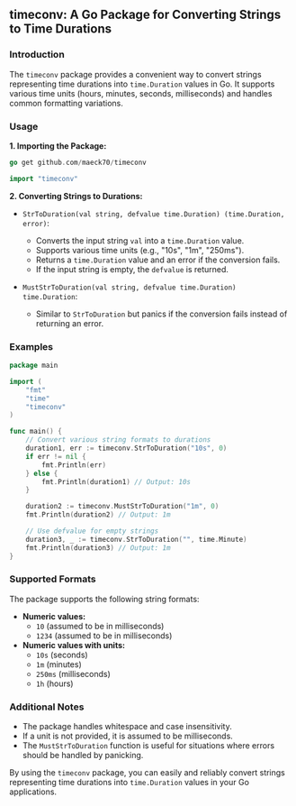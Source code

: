 ## timeconv: A Go Package for Converting Strings to Time Durations

### Introduction

The `timeconv` package provides a convenient way to convert strings representing time durations into `time.Duration` values in Go. It supports various time units (hours, minutes, seconds, milliseconds) and handles common formatting variations.

### Usage

**1. Importing the Package:**

```go
go get github.com/maeck70/timeconv

import "timeconv"
```

**2. Converting Strings to Durations:**

* `StrToDuration(val string, defvalue time.Duration) (time.Duration, error)`:
  - Converts the input string `val` into a `time.Duration` value.
  - Supports various time units (e.g., "10s", "1m", "250ms").
  - Returns a `time.Duration` value and an error if the conversion fails.
  - If the input string is empty, the `defvalue` is returned.

* `MustStrToDuration(val string, defvalue time.Duration) time.Duration`:
  - Similar to `StrToDuration` but panics if the conversion fails instead of returning an error.

### Examples

```go
package main

import (
    "fmt"
    "time"
    "timeconv"
)

func main() {
    // Convert various string formats to durations
    duration1, err := timeconv.StrToDuration("10s", 0)
    if err != nil {
        fmt.Println(err)
    } else {
        fmt.Println(duration1) // Output: 10s
    }

    duration2 := timeconv.MustStrToDuration("1m", 0)
    fmt.Println(duration2) // Output: 1m

    // Use defvalue for empty strings
    duration3, _ := timeconv.StrToDuration("", time.Minute)
    fmt.Println(duration3) // Output: 1m
}
```

### Supported Formats

The package supports the following string formats:

- **Numeric values:**
  - `10` (assumed to be in milliseconds)
  - `1234` (assumed to be in milliseconds)
- **Numeric values with units:**
  - `10s` (seconds)
  - `1m` (minutes)
  - `250ms` (milliseconds)
  - `1h` (hours)

### Additional Notes

- The package handles whitespace and case insensitivity.
- If a unit is not provided, it is assumed to be milliseconds.
- The `MustStrToDuration` function is useful for situations where errors should be handled by panicking.

By using the `timeconv` package, you can easily and reliably convert strings representing time durations into `time.Duration` values in your Go applications.
